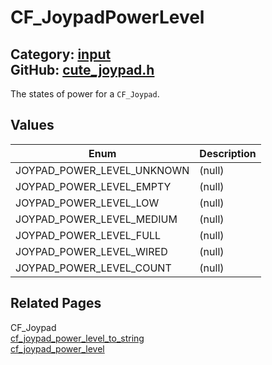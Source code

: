 [//]: # (This file is automatically generated by Cute Framework's docs parser.)
[//]: # (Do not edit this file by hand!)
[//]: # (See: https://github.com/RandyGaul/cute_framework/blob/master/samples/docs_parser.cpp)
[](../header.md ':include')

# CF_JoypadPowerLevel

Category: [input](/api_reference?id=input)  
GitHub: [cute_joypad.h](https://github.com/RandyGaul/cute_framework/blob/master/include/cute_joypad.h)  
---

The states of power for a `CF_Joypad`.

## Values

Enum | Description
--- | ---
JOYPAD_POWER_LEVEL_UNKNOWN | (null)
JOYPAD_POWER_LEVEL_EMPTY | (null)
JOYPAD_POWER_LEVEL_LOW | (null)
JOYPAD_POWER_LEVEL_MEDIUM | (null)
JOYPAD_POWER_LEVEL_FULL | (null)
JOYPAD_POWER_LEVEL_WIRED | (null)
JOYPAD_POWER_LEVEL_COUNT | (null)

## Related Pages

CF_Joypad  
[cf_joypad_power_level_to_string](/input/cf_joypad_power_level_to_string.md)  
[cf_joypad_power_level](/input/cf_joypad_power_level.md)  
